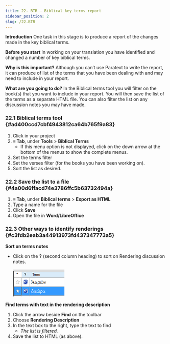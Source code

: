 ```yaml
---
title: 22. BTR – Biblical key terms report
sidebar_position: 2
slug: /22.BTR
---
```




**Introduction**
One task in this stage is to produce a report of the changes made in the key biblical terms.


**Before you start**
In working on your translation you have identified and changed a number of key biblical terms.


**Why is this important?**
Although you can’t use Paratext to write the report, it can produce of list of the terms that you have been dealing with and may need to include in your report.


**What are you going to do?**
In the Biblical terms tool you will filter on the book(s) that you want to include in your report. You will then save the list of the terms as a separate HTML file. You can also filter the list on any discussion notes you may have made.


### 22.1 Biblical terms tool {#ad400ccd7cbf4943812ca64b765f9a83}

1. Click in your project
1. **≡ Tab**, under **Tools** &gt; **Biblical Terms**
	- If this menu option is not displayed, click on the down arrow at the bottom of the menus to show the complete menus.
1. Set the terms filter
1. Set the verses filter (for the books you have been working on).
1. Sort the list as desired.

### 22.2 Save the list to a file {#4a00d6ffacd74e3786ffc5b63732494a}

1. **≡ Tab**, under **Biblical terms** &gt; **Export as HTML**
1. Type a name for the file
1. Click **Save**
1. Open the file in **Word/LibreOffice**

### 22.3 Other ways to identify renderings {#c3fdb2eab3a44913973fd437347773a5}


**Sort on terms notes**

- Click on the **?** (second column heading) to sort on Rendering discussion notes.

	![](/notion_imgs/1664250794.png)


**Find terms with text in the rendering description**

1. Click the arrow beside **Find** on the toolbar
1. Choose **Rendering Description**
1. In the text box to the right, type the text to find
	- _The list is filtered._
1. Save the list to HTML (as above).
